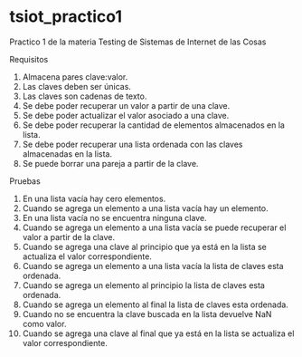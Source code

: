 # tsiot_practico1
Practico 1 de la materia Testing de Sistemas de Internet de las Cosas

Requisitos
1. Almacena pares clave:valor.
2. Las claves deben ser únicas.
3. Las claves son cadenas de texto.
4. Se debe poder recuperar un valor a partir de una clave.
5. Se debe poder actualizar el valor asociado a una clave.
6. Se debe poder recuperar la cantidad de elementos almacenados en la lista.
7. Se debe poder recuperar una lista ordenada con las claves almacenadas en la lista.
8. Se puede borrar una pareja a partir de la clave.

Pruebas
1. En una lista vacía hay cero elementos.
2. Cuando se agrega un elemento a una lista vacía hay un elemento.
3. En una lista vacía no se encuentra ninguna clave.
4. Cuando se agrega un elemento a una lista vacía se puede recuperar el valor a partir de la clave.
5. Cuando se agrega una clave al principio que ya está en la lista se actualiza el valor correspondiente.
6. Cuando se agrega un elemento a una lista vacía la lista de claves esta ordenada.
7. Cuando se agrega un elemento al principio la lista de claves esta ordenada.
8. Cuando se agrega un elemento al final la lista de claves esta ordenada.
9. Cuando no se encuentra la clave buscada en la lista devuelve NaN como valor.
10. Cuando se agrega una clave al final que ya está en la lista se actualiza el valor correspondiente.

